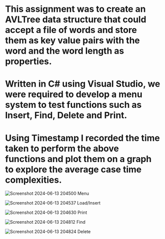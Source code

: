 # This assignment was to create an AVLTree data structure that could accept a file of words and store them as key value pairs with the word and the word length as properties.

# Written in C# using Visual Studio, we were required to develop a menu system to test functions such as Insert, Find, Delete and Print.

# Using Timestamp I recorded the time taken to perform the above functions and plot them on a graph to explore the average case time complexities.

![Screenshot 2024-06-13 204500](https://github.com/Jandalslap/C3_Stewart_Austin_AVL/assets/128538609/cba0066e-8bb1-46c1-b9a2-d28fa06d7dbc)
Menu

![Screenshot 2024-06-13 204537](https://github.com/Jandalslap/C3_Stewart_Austin_AVL/assets/128538609/263821b1-6461-4bb1-8ea9-8344472dca38)
Load/Insert

![Screenshot 2024-06-13 204630](https://github.com/Jandalslap/C3_Stewart_Austin_AVL/assets/128538609/6dfe8232-bd33-42b4-bd1c-b501900206ee)
Print

![Screenshot 2024-06-13 204812](https://github.com/Jandalslap/C3_Stewart_Austin_AVL/assets/128538609/1276d34c-49b2-4a15-9c55-d556a4f3ea0e)
Find

![Screenshot 2024-06-13 204824](https://github.com/Jandalslap/C3_Stewart_Austin_AVL/assets/128538609/876a5350-e024-41ff-9b39-efa243c85960)
Delete
